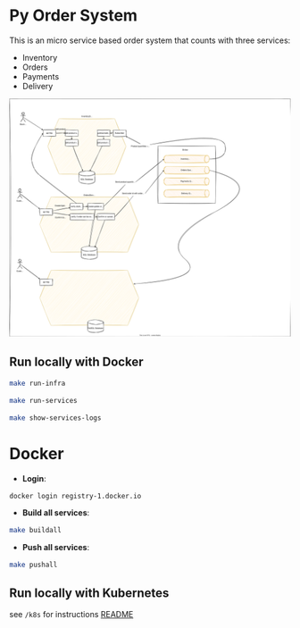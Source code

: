 # Py Order System

This is an micro service based order system that counts with three services:

- Inventory
- Orders
- Payments
- Delivery

![diagram](docs/assets//architecture.drawio.svg)

## Run locally with Docker

```sh
make run-infra
```

```sh
make run-services
```

```sh
make show-services-logs
```

# Docker

- **Login**:

```sh
docker login registry-1.docker.io
```

- **Build all services**:

```sh
make buildall
```

- **Push all services**:

```sh
make pushall
```

## Run locally with Kubernetes

see `/k8s` for instructions [README](./k8s/README.md)

